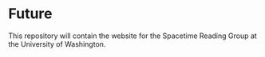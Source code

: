 # Future

This repository will contain the website for the Spacetime Reading Group at the University of Washington.

